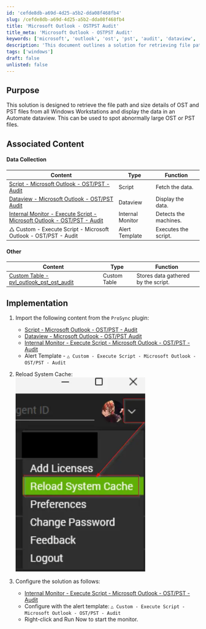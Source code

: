 ```yaml
---
id: 'cefde8db-a69d-4d25-a5b2-dda08f468fb4'
slug: /cefde8db-a69d-4d25-a5b2-dda08f468fb4
title: 'Microsoft Outlook - OSTPST Audit'
title_meta: 'Microsoft Outlook - OSTPST Audit'
keywords: ['microsoft', 'outlook', 'ost', 'pst', 'audit', 'dataview', 'monitor']
description: 'This document outlines a solution for retrieving file path and size details of OST and PST files from Windows Workstations, and displaying this data in an Automate dataview. It helps identify unusually large OST or PST files, enhancing data management and monitoring capabilities.'
tags: ['windows']
draft: false
unlisted: false
---
```


## Purpose

This solution is designed to retrieve the file path and size details of OST and PST files from all Windows Workstations and display the data in an Automate dataview. This can be used to spot abnormally large OST or PST files.

## Associated Content

#### Data Collection

| Content                                                                 | Type          | Function               |
|-------------------------------------------------------------------------|---------------|------------------------|
| [Script - Microsoft Outlook - OST/PST - Audit](/docs/2029ecbe-c5f8-431e-9643-7aed63bec6d8)   | Script        | Fetch the data.        |
| [Dataview - Microsoft Outlook - OST/PST Audit](/docs/30279ec0-cbb0-40f5-95ea-fb8052cb093a)   | Dataview      | Display the data.      |
| [Internal Monitor - Execute Script - Microsoft Outlook - OST/PST - Audit](/docs/d801eb05-05a3-4271-aa8c-a8ea4941f4eb) | Internal Monitor | Detects the machines.  |
| △ Custom - Execute Script - Microsoft Outlook - OST/PST - Audit       | Alert Template | Executes the script.   |

#### Other

| Content                                                                 | Type          | Function                       |
|-------------------------------------------------------------------------|---------------|--------------------------------|
| [Custom Table - pvl_outlook_pst_ost_audit](/docs/bea56cbb-3761-452a-9493-08a88bc6dbab) | Custom Table  | Stores data gathered by the script. |

## Implementation

1. Import the following content from the `ProSync` plugin:
   - [Script - Microsoft Outlook - OST/PST - Audit](/docs/2029ecbe-c5f8-431e-9643-7aed63bec6d8)
   - [Dataview - Microsoft Outlook - OST/PST Audit](/docs/30279ec0-cbb0-40f5-95ea-fb8052cb093a)
   - [Internal Monitor - Execute Script - Microsoft Outlook - OST/PST - Audit](/docs/d801eb05-05a3-4271-aa8c-a8ea4941f4eb)
   - Alert Template - `△ Custom - Execute Script - Microsoft Outlook - OST/PST - Audit`

2. Reload System Cache:  
   ![Reload System Cache](../../static/img/docs/cefde8db-a69d-4d25-a5b2-dda08f468fb4/image_1.webp)

3. Configure the solution as follows:
   - [Internal Monitor - Execute Script - Microsoft Outlook - OST/PST - Audit](/docs/d801eb05-05a3-4271-aa8c-a8ea4941f4eb)
   - Configure with the alert template: `△ Custom - Execute Script - Microsoft Outlook - OST/PST - Audit`
   - Right-click and Run Now to start the monitor.